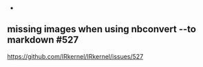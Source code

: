 
-
## missing images when using nbconvert --to markdown #527

https://github.com/IRkernel/IRkernel/issues/527